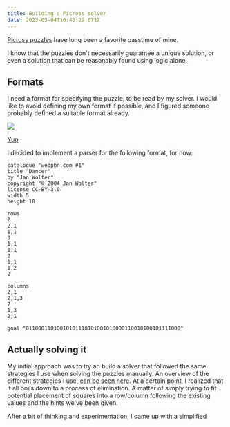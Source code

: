 ```yaml
---
title: Building a Picross solver
date: 2023-03-04T16:43:29.671Z
---
```

[Picross puzzles](https://en.wikipedia.org/wiki/Nonogram) have long been a favorite passtime of mine.

I know that the puzzles don't necessarily guarantee a unique solution, or even a solution that can be reasonably found using logic alone.

## Formats
I need a format for specifying the puzzle, to be read by my solver. I would like to avoid defining my own format if possible, and I figured someone probably defined a suitable format already.

![](https://imgs.xkcd.com/comics/standards.png)

[Yup](https://webpbn.com/export.cgi).

I decided to implement a parser for the following format, for now:
```
catalogue "webpbn.com #1"
title "Dancer"
by "Jan Wolter"
copyright "© 2004 Jan Wolter"
license CC-BY-3.0
width 5
height 10

rows
2
2,1
1,1
3
1,1
1,1
2
1,1
1,2
2

columns
2,1
2,1,3
7
1,3
2,1

goal "01100011010010101110101001010000110010100101111000"
```

## Actually solving it
My initial approach was to try an build a solver that followed the same strategies I use when solving the puzzles manually. An overview of the different strategies I use, [can be seen here](https://www.nonograms.org/methods). At a certain point, I realized that it all boils down to a process of elimination. A matter of simply trying to fit potential placement of squares into a row/column following the existing values and the hints we've been given. 

After a bit of thinking and experimentation, I came up with a simplified 